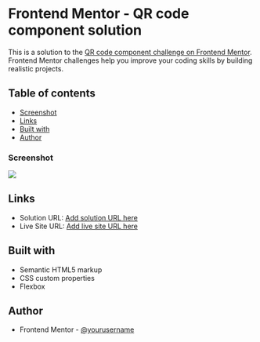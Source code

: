 # Frontend Mentor - QR code component solution

This is a solution to the [QR code component challenge on Frontend Mentor](https://www.frontendmentor.io/challenges/qr-code-component-iux_sIO_H). Frontend Mentor challenges help you improve your coding skills by building realistic projects. 

## Table of contents

- [Screenshot](#screenshot)
- [Links](#links)
- [Built with](#built-with)
- [Author](#author)

### Screenshot

![](images/screenshot.jpg)

## Links

- Solution URL: [Add solution URL here](https://github.com/ademat/FM-QR-Code-component)
- Live Site URL: [Add live site URL here](https://ademat.github.io/FM-QR-Code-component/)

## Built with

- Semantic HTML5 markup
- CSS custom properties
- Flexbox

## Author

- Frontend Mentor - [@yourusername](https://www.frontendmentor.io/profile/ademat)
